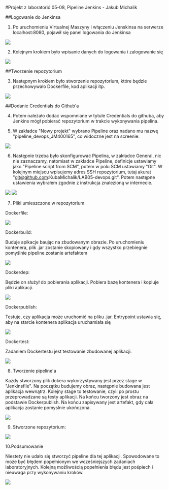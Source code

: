 #Projekt z laboratorió 05-08, Pipeline Jenkins - Jakub Michalik

##Logowanie do Jenkinsa

1. Po uruchomieniu Virtualnej Maszyny i włączeniu Jenskinsa na serwerze localhost:8080, 
pojawił się panel logowania do Jenkinsa

![](./screeny/scr00.PNG)

2. Kolejnym krokiem było wpisanie danych do logowania i zalogowanie się

![](./screeny/scr1.PNG) 

##Tworzenie repozytorium

3. Następnym krokiem było stworzenie repozytorium, które będzie przechowywało Dockerfile, kod aplikacji itp.

![](./screeny/github.PNG)

##Dodanie Credentials do Github'a

4. Potem należało dodać wspomniane w tytule Credentials do githuba, aby Jenkins mógł pobierać repozytorium
w trakcie wykonywania pipelina.

5. W zakładce "Nowy projekt" wybrano Pipeline oraz nadano mu nazwę "pipeline_devops_JM400165", co 
widoczne jest na screenie:

![](./screeny/scr2.PNG)
 
6. Następnie trzeba było skonfigurować Pipelina, w zakładce General, nic nie zaznaczamy, natomiast w zakładce 
Pipeline, definicje ustawiamy jako "Pipeline script from SCM", potem w polu SCM ustawiamy "Git". W kolejnym miejscu 
wpisujemy adres SSH repozytorium, tutaj akurat "git@github.com:KubaMichalik/LAB05-devops.git".
Potem następne ustawienia wybrałem zgodnie z instrukcja znalezioną w internecie.

![](./screeny/scr3.PNG)
![](./screeny/scr4.PNG)

7. Pliki umieszczone w repozytorium.

Dockerfile:

![](./screeny/scr5.PNG)

Dockerbuild:

Buduje apikacje baując na zbudowanym obrazie. Po uruchomieniu kontenera, plik .jar zostanie skopiowany i gdy wszystko
przebiegnie pomyślnie pipeline zostanie artefaktem

![](./screeny/scr6.PNG)

Dockerdep:

Będzie on służył do pobierania aplikacji. Pobiera bazę kontenera i kopiuje pliki aplikacji.

![](./screeny/scr7.PNG)

Dockerpublish:

Testuje, czy aplikacja może uruchomić na pliku .jar. Entrypoint ustawia się, aby na starcie kontenera aplikacja uruchamiała się

![](./screeny/scr8.PNG)

Dockertest:

Zadaniem Dockertestu jest testowanie zbudowanej aplikacji.

![](./screeny/scr9.PNG)

8. Tworzenie pipeline'a

Każdy stworzony plik dokera wykorzystywany jest przez stage w "Jenkinsfile". Na początku budujemy obraz, 
następnie budowana jest aplikacja wewnątrz. Kolejny stage to testowanie, czyli po prostu przeprowadzane są
testy aplikacji. Na końcu tworzony jest obraz na podstawie Dockerpublish. Na końcu zapisywany jest artefakt, gdy cała 
aplikacja zostanie pomyslnie ukończona.

![](./screeny/scr10.PNG)
 
9. Stworzone repozytorium:

![](./screeny/scr11.PNG)

10.Podsumowanie

Niestety nie udało się stworzyć pipeline  dla tej aplikacji. Spowodowane to może być błędem popełnionym we wcześniejszych
zadaniach laboratoryjnych. Kolejną możliwością popełnienia błędu jest pośpiech i nieuwaga przy wykonywaniu kroków.

![](./screeny/scr12.PNG)



